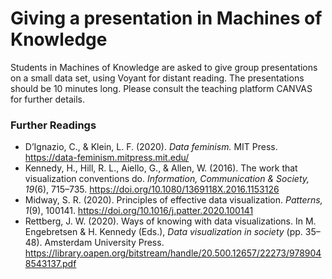 # Giving a presentation in Machines of Knowledge

Students in Machines of Knowledge are asked to give group presentations on a small data set, using Voyant for distant reading. The presentations should be 10 minutes long. Please consult the teaching platform CANVAS for further details.

### Further Readings

- D’Ignazio, C., & Klein, L. F. (2020). *Data feminism.* MIT Press. https://data-feminism.mitpress.mit.edu/
- Kennedy, H., Hill, R. L., Aiello, G., & Allen, W. (2016). The work that visualization conventions do. *Information, Communication & Society, 19*(6), 715–735. https://doi.org/10.1080/1369118X.2016.1153126
- Midway, S. R. (2020). Principles of effective data visualization. *Patterns, 1*(9), 100141. https://doi.org/10.1016/j.patter.2020.100141
- Rettberg, J. W. (2020). Ways of knowing with data visualizations. In M. Engebretsen & H. Kennedy (Eds.), *Data visualization in society* (pp. 35–48). Amsterdam University Press. https://library.oapen.org/bitstream/handle/20.500.12657/22273/9789048543137.pdf
